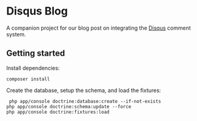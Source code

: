 # Disqus Blog

A companion project for our blog post on integrating the [Disqus](https://disqus.com/) comment system.

## Getting started

Install dependencies:

```
composer install
```

Create the database, setup the schema, and load the fixtures:

```
 php app/console doctrine:database:create --if-not-exists
php app/console doctrine:schema:update --force
php app/console doctrine:fixtures:load
```
